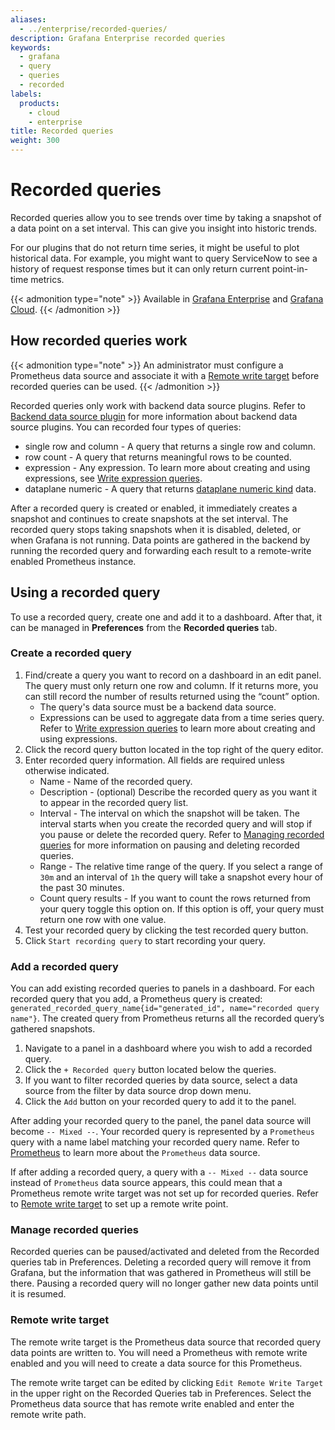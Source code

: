 ```yaml
---
aliases:
  - ../enterprise/recorded-queries/
description: Grafana Enterprise recorded queries
keywords:
  - grafana
  - query
  - queries
  - recorded
labels:
  products:
    - cloud
    - enterprise
title: Recorded queries
weight: 300
---
```


# Recorded queries

Recorded queries allow you to see trends over time by taking a snapshot of a data point on a set interval. This can give you insight into historic trends.

For our plugins that do not return time series, it might be useful to plot historical data. For example, you might want to query ServiceNow to see a history of request response times but it can only return current point-in-time metrics.

{{< admonition type="note" >}}
Available in [Grafana Enterprise](https://grafana.com/docs/grafana/<GRAFANA_VERSION>/introduction/grafana-enterprise/) and [Grafana Cloud](https://grafana.com/docs/grafana-cloud/).
{{< /admonition >}}

## How recorded queries work

{{< admonition type="note" >}}
An administrator must configure a Prometheus data source and associate it with a [Remote write target](#remote-write-target) before recorded queries can be used.
{{< /admonition >}}

Recorded queries only work with backend data source plugins. Refer to [Backend data source plugin](/tutorials/build-a-data-source-backend-plugin/) for more information about backend data source plugins. You can recorded four types of queries:

- single row and column - A query that returns a single row and column.
- row count - A query that returns meaningful rows to be counted.
- expression - Any expression. To learn more about creating and using expressions, see [Write expression queries](../../panels-visualizations/query-transform-data/expression-queries/).
- dataplane numeric - A query that returns [dataplane numeric kind](/developers/dataplane/numeric) data.

After a recorded query is created or enabled, it immediately creates a snapshot and continues to create snapshots at the set interval. The recorded query stops taking snapshots when it is disabled, deleted, or when Grafana is not running. Data points are gathered in the backend by running the recorded query and forwarding each result to a remote-write enabled Prometheus instance.

## Using a recorded query

To use a recorded query, create one and add it to a dashboard. After that, it can be managed in **Preferences** from the **Recorded queries** tab.

### Create a recorded query

1.  Find/create a query you want to record on a dashboard in an edit panel. The query must only return one row and column. If it returns more, you can still record the number of results returned using the “count” option.
    - The query's data source must be a backend data source.
    - Expressions can be used to aggregate data from a time series query. Refer to [Write expression queries](../../panels-visualizations/query-transform-data/expression-queries/) to learn more about creating and using expressions.
1.  Click the record query button located in the top right of the query editor.
1.  Enter recorded query information. All fields are required unless otherwise indicated.
    - Name - Name of the recorded query.
    - Description - (optional) Describe the recorded query as you want it to appear in the recorded query list.
    - Interval - The interval on which the snapshot will be taken. The interval starts when you create the recorded query and will stop if you pause or delete the recorded query. Refer to [Managing recorded queries](#manage-recorded-queries) for more information on pausing and deleting recorded queries.
    - Range - The relative time range of the query. If you select a range of `30m` and an interval of `1h` the query will take a snapshot every hour of the past 30 minutes.
    - Count query results - If you want to count the rows returned from your query toggle this option on. If this option is off, your query must return one row with one value.
1.  Test your recorded query by clicking the test recorded query button.
1.  Click `Start recording query` to start recording your query.

### Add a recorded query

You can add existing recorded queries to panels in a dashboard. For each recorded query that you add, a Prometheus query is created: `generated_recorded_query_name{id="generated_id", name="recorded query name"}`. The created query from Prometheus returns all the recorded query’s gathered snapshots.

1. Navigate to a panel in a dashboard where you wish to add a recorded query.
1. Click the `+ Recorded query` button located below the queries.
1. If you want to filter recorded queries by data source, select a data source from the filter by data source drop down menu.
1. Click the `Add` button on your recorded query to add it to the panel.

After adding your recorded query to the panel, the panel data source will become `-- Mixed --`. Your recorded query is represented by a `Prometheus` query with a name label matching your recorded query name. Refer to [Prometheus](../../datasources/prometheus/) to learn more about the `Prometheus` data source.

If after adding a recorded query, a query with a `-- Mixed --` data source instead of `Prometheus` data source appears, this could mean that a Prometheus remote write target was not set up for recorded queries. Refer to [Remote write target](#remote-write-target) to set up a remote write point.

### Manage recorded queries

Recorded queries can be paused/activated and deleted from the Recorded queries tab in Preferences. Deleting a recorded query will remove it from Grafana, but the information that was gathered in Prometheus will still be there. Pausing a recorded query will no longer gather new data points until it is resumed.

### Remote write target

The remote write target is the Prometheus data source that recorded query data points are written to. You will need a Prometheus with remote write enabled and you will need to create a data source for this Prometheus.

The remote write target can be edited by clicking `Edit Remote Write Target` in the upper right on the Recorded Queries tab in Preferences. Select the Prometheus data source that has remote write enabled and enter the remote write path.
